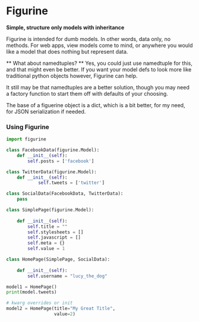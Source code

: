 # Figurine

**Simple, structure only models with inheritance**

Figurine is intended for dumb models. In other words, data only, no methods.
For web apps, view models come to mind, or anywhere you would like a model that
does nothing but represent data. 

** What about namedtuples? **
Yes, you could just use namedtuple for this, and that might even be better.
If you want your model defs to look more like traditional python objects however,
Figurine can help.

It still may be that namedtuples are a better solution, though you may 
need a factory function to start them off with defaults of your choosing.

The base of a figuerine object is a dict, which is a bit better, for my need, for 
JSON serialization if needed.


### Using Figurine

```python
import figurine

class FacebookData(figurine.Model):
    def __init__(self):
        self.posts = ['facebook']

class TwitterData(figurine.Model):
    def __init__(self):
            self.tweets = ['twitter']

class SocialData(FacebookData, TwitterData):
    pass

class SimplePage(figurine.Model):
    
    def __init__(self):
        self.title = ""
        self.stylesheets = []
        self.javascript = []
        self.meta = {}
        self.value = 1

class HomePage(SimplePage, SocialData):
    
    def __init__(self):
        self.username = "lucy_the_dog"

model1 = HomePage()
print(model.tweets)

# kwarg overrides or init
model2 = HomePage(title="My Great Title",
                  value=2)

```